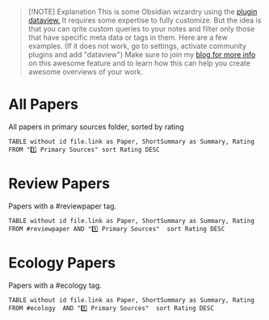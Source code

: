 
> [!NOTE] Explanation
> This is some Obsidian wizardry using the [plugin dataview.](https://github.com/blacksmithgu/obsidian-dataview) It requires some expertise to fully customize. But the idea is that you can qrite custom queries to your notes and filter only those that have specific meta data or tags in them. Here are a few examples. (If it does not work, go to settings, activate community plugins and add "dataview")
> Make sure to join my [blog for more info](https://ilyashabanov.substack.com/) on this awesome feature and to learn how this can help you create awesome overviews of your work. 


# All Papers
All papers in primary sources folder, sorted by rating

```dataview
TABLE without id file.link as Paper, ShortSummary as Summary, Rating FROM "1️⃣ Primary Sources" sort Rating DESC
```

# Review Papers
Papers with a #reviewpaper tag.

```dataview
TABLE without id file.link as Paper, ShortSummary as Summary, Rating FROM #reviewpaper AND "1️⃣ Primary Sources"  sort Rating DESC
```


# Ecology Papers
Papers with a #ecology  tag.

```dataview
TABLE without id file.link as Paper, ShortSummary as Summary, Rating FROM #ecology  AND "1️⃣ Primary Sources"  sort Rating DESC
```

